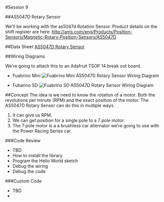 
#Session 9

##AS5047D Rotary Sensor

We'll be working with the as5047d Rotation Sensor. Product details on the shift register are here: http://ams.com/eng/Products/Position-Sensors/Magnetic-Rotary-Position-Sensors/AS5047D


##Data Sheet
[AS5047D Rotary Sensor](http://ams.com/eng/content/download/595083/1609657/320155)

##Wiring Diagrams

We're going to attach this to an Adafruit TSOP 14 break out board.
* Fuabrino Mini
![Fuabrino Mini AS5047D Rotary Sensor Wiring Diagram](/session9)

* Fubarino SD
![Fuabrino SD AS5047D Rotary Sensor Wiring Diagram](/session9)

##Concept
The idea is we need to know the rotation of a motor. Both the revolutions per minute (RPM) and the exact position of the motor. The AS5047D Rotary Sensor can do this in multiple ways.
1. It can give us RPM.
2. We can get position for a single pole to a 7 pole motor.
3. The 7 pole motor is a a brushless car alternator we're going to use with the Power Racing Series car.

###Code Review
* TBD
* How to install the library
* Program the Hello World  sketch
* Debug the wiring
* Debug the code

###Custom Code
* TBD
*
